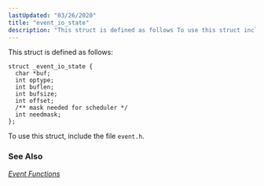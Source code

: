 ```yaml
---
lastUpdated: "03/26/2020"
title: "event_io_state"
description: "This struct is defined as follows To use this struct include the file event h Chapter 24 Event Functions..."
---
```


This struct is defined as follows:

```
struct _event_io_state {
  char *buf;
  int optype;
  int buflen;
  int bufsize;
  int offset;
  /** mask needed for scheduler */
  int needmask;
};
```

To use this struct, include the file `event.h`.

### <a name="idp46471248"></a> See Also

[*Event Functions*](/momentum/3/3-api/event)